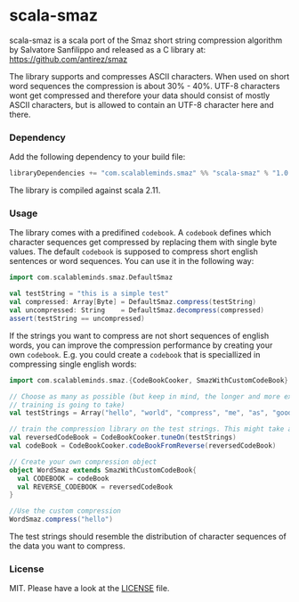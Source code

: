 # scala-smaz
scala-smaz is a scala port of the Smaz short string compression algorithm by Salvatore Sanfilippo and released as a C library at: https://github.com/antirez/smaz

The library supports and compresses ASCII characters. When used on short word sequences the compression is about 30% - 40%. UTF-8 characters wont get compressed and therefore your data should consist of mostly ASCII characters, but is allowed to contain an UTF-8 character here and there.

### Dependency
Add the following dependency to your build file:

```sbt
libraryDependencies += "com.scalableminds.smaz" %% "scala-smaz" % "1.0.2"
```

The library is compiled against scala 2.11.

### Usage
The library comes with a predifined `codebook`. A `codebook` defines which character sequences get compressed by replacing them with single byte values. The default `codebook` is supposed to compress short english sentences or word sequences. You can use it in the following way:
```scala
import com.scalableminds.smaz.DefaultSmaz

val testString = "this is a simple test"
val compressed: Array[Byte] = DefaultSmaz.compress(testString)
val uncompressed: String    = DefaultSmaz.decompress(compressed)
assert(testString == uncompressed)
```

If the strings you want to compress are not short sequences of english words, you can improve the compression performance by creating your own `codebook`. E.g. you could create a `codebook` that is speciallized in compressing single english words:
```scala
import com.scalableminds.smaz.{CodeBookCooker, SmazWithCustomCodeBook}

// Choose as many as possible (but keep in mind, the longer and more examples you got, the longer the 
// training is going to take)
val testStrings = Array("hello", "world", "compress", "me", "as", "good", "as", "possible")

// train the compression library on the test strings. This might take a while
val reversedCodeBook = CodeBookCooker.tuneOn(testStrings)
val codeBook = CodeBookCooker.codeBookFromReverse(reversedCodeBook)

// Create your own compression object
object WordSmaz extends SmazWithCustomCodeBook{
  val CODEBOOK = codeBook
  val REVERSE_CODEBOOK = reversedCodeBook
}

//Use the custom compression
WordSmaz.compress("hello")
```

The test strings should resemble the distribution of character sequences of the data you want to compress.

### License
MIT. Please have a look at the [LICENSE](LICENSE) file.
